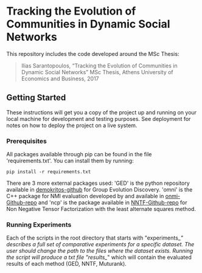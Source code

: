 # Tracking the Evolution of Communities in Dynamic Social Networks

This repository includes the code developed around the MSc Thesis:

> Ilias Sarantopoulos, “Tracking the Evolution of Communities in Dynamic Social Networks” MSc Thesis, Athens University of Economics
and Business, 2017  

## Getting Started

These instructions will get you a copy of the project up and running on your local machine for development and testing purposes. See deployment for notes on how to deploy the project on a live system.

### Prerequisites

All packages available through pip can be found in the file 'requirements.txt'. You can install them by running:

```
pip install -r requirements.txt
```
There are 3 more external packages used: 'GED' is the python repository available in 
[demokritos-github](https://github.com/iit-Demokritos/community-Tracking-GED "demokritos-github") for Group Evolution Discovery. 'omni' is the C++ package
for NMI evaluation developed by  and available in [onmi-Github-repo](https://github.com/aaronmcdaid/Overlapping-NMI "NMI-Github") and 'ncp' is the package available in [NNTF-Github-repo](https://github.com/panisson/ntf-school "NNTF") for Non Negative Tensor Factorization with the least alternate squares method.

### Running Experiments

Each of the scripts in the root directory that starts with "experiments_*" describes a full set of comparative experiments for a specific dataset. The user should change the path to the files where the dataset exists.
Running the script will produce a txt file "results_*" which will contain the evaluated results of each method (GED, NNTF, Muturank). 
